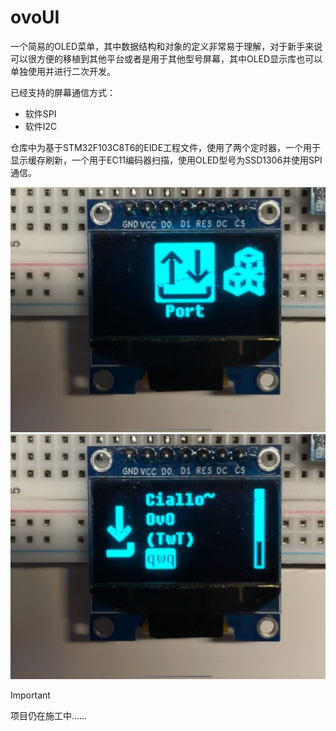 # ovoUI
一个简易的OLED菜单，其中数据结构和对象的定义非常易于理解，对于新手来说可以很方便的移植到其他平台或者是用于其他型号屏幕，其中OLED显示库也可以单独使用并进行二次开发。

已经支持的屏幕通信方式：
- 软件SPI
- 软件I2C

仓库中为基于STM32F103C8T6的EIDE工程文件，使用了两个定时器，一个用于显示缓存刷新，一个用于EC11编码器扫描，使用OLED型号为SSD1306并使用SPI通信。

![IMG](/ReadMe/template1.png)
![IMG](/ReadMe/template2.png)

> [!IMPORTANT]
> 项目仍在施工中……